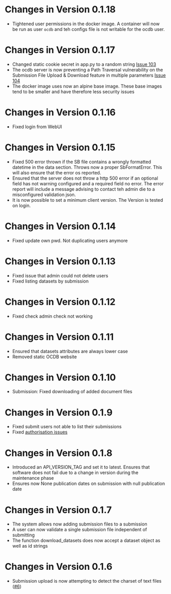 # Changes in Version 0.1.18

- Tightened user permissions in the docker image. A container will now be run as user `ocdb` and teh configs file is
  not writable for the ocdb user. 

# Changes in Version 0.1.17

- Changed static cookie secret in app.py to a random string [Issue 103](https://gitlab.eumetsat.int/OC/External/OC-DB/ocdb-webui/-/issues/103)
- The ocdb server is now preventing a Path Traversal vulnerability on the Submission
  File Upload & Download feature in multiple parameters [Issue 104](https://gitlab.eumetsat.int/OC/External/OC-DB/ocdb-webui/-/issues/104)
- The docker image uses now an alpine base image. These base images tend to be smaller and have therefore less 
  security issues

# Changes in Version 0.1.16

- Fixed login from WebUI

# Changes in Version 0.1.15

- Fixed 500 error thrown if the SB file contains a wrongly formatted datetime in the data section. Throws now a proper SbFormatError. This will also ensure that the error os reported.
- Ensured that the server does not throw a http 500 error if an optional field has not warning configured and a required field no error. The error report will include a message advising to contact teh admin die to a misconfigured validation json. 
- It is now possible to set a minimum client version. The Version is
  tested on login.

# Changes in Version 0.1.14

- Fixed update own pwd. Not duplicating users anymore

# Changes in Version 0.1.13

- Fixed issue that admin could not delete users
- Fixed listing datasets by submission

# Changes in Version 0.1.12

- Fixed check admin check not working

# Changes in Version 0.1.11

- Ensured that datasets attributes are always lower case
- Removed static OCDB website

# Changes in Version 0.1.10

- Submission: Fixed downloading of added document files

# Changes in Version 0.1.9

- Fixed submit users not able to list their submissions
- Fixed [authorisation issues](https://gitlab.eumetsat.int/OC/External/OC-DB/ocdb-client/issues/23)

# Changes in Version 0.1.8

- Introduced an API_VERSION_TAG and set it to latest. Ensures that software does
  not fail due to a change in version during the maintenance phase 
- Ensures now None publication dates on submission with null publication date

# Changes in Version 0.1.7

- The system allows now adding submission files to a submission
- A user can now validate a single submission file independent of submitting
- The function download_datasets does now accept a dataset object as well as id strings
 

# Changes in Version 0.1.6

- Submission upload is now attempting to detect the charset of text files ([#6](https://gitlab.eumetsat.int/OC/External/OC-DB/ocdb-webui/issues/6)) 